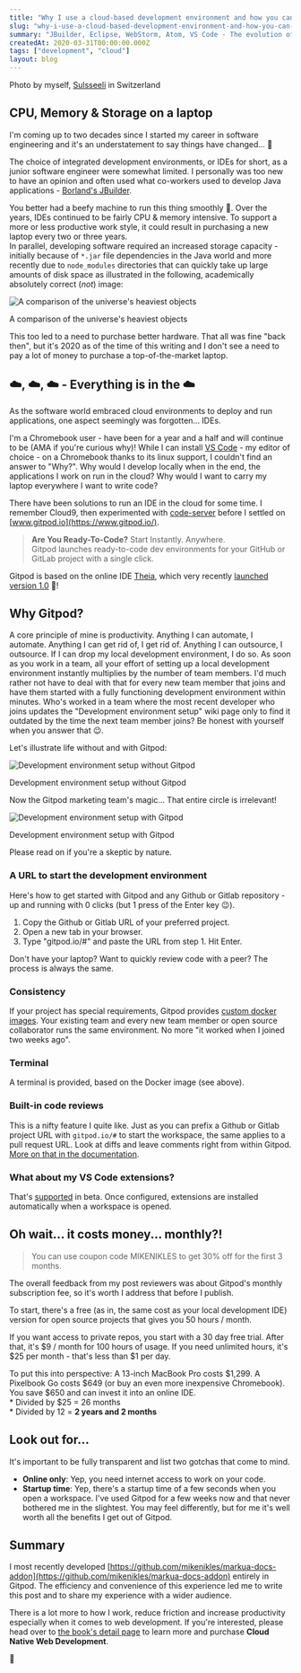 ```yaml
---
title: "Why I use a cloud-based development environment and how you can too"
slug: "why-i-use-a-cloud-based-development-environment-and-how-you-can-too"
summary: "JBuilder, Eclipse, WebStorm, Atom, VS Code - The evolution of my development IDEs before I moved to the cloud. Learn why I did and how you can too!"
createdAt: 2020-03-31T00:00:00.000Z
tags: ["development", "cloud"]
layout: blog
---
```


Photo by myself, [Sulsseeli](https://goo.gl/maps/tezxpewfmSGkNFme6) in Switzerland

## CPU, Memory & Storage on a laptop

I'm coming up to two decades since I started my career in software engineering and it's an understatement to say things have changed... 👴

The choice of integrated development environments, or IDEs for short, as a junior software engineer were somewhat limited. I personally was too new to have an opinion and often used what co-workers used to develop Java applications - [Borland's JBuilder](https://en.wikipedia.org/wiki/JBuilder).

You better had a beefy machine to run this thing smoothly 💪. Over the years, IDEs continued to be fairly CPU & memory intensive. To support a more or less productive work style, it could result in purchasing a new laptop every two or three years.  
In parallel, developing software required an increased storage capacity - initially because of `*.jar` file dependencies in the Java world and more recently due to `node_modules` directories that can quickly take up large amounts of disk space as illustrated in the following, academically absolutely correct (_not_) image:

![A comparison of the universe's heaviest objects](blog-posts/{slug}/1.jpg)

A comparison of the universe's heaviest objects

This too led to a need to purchase better hardware. That all was fine "back then", but it's 2020 as of the time of this writing and I don't see a need to pay a lot of money to purchase a top-of-the-market laptop.

## ☁️, ☁️, ☁️ - Everything is in the ☁️

As the software world embraced cloud environments to deploy and run applications, one aspect seemingly was forgotten... IDEs.

I'm a Chromebook user - have been for a year and a half and will continue to be (AMA if you're curious why)! While I can install [VS Code](https://code.visualstudio.com/) - my editor of choice - on a Chromebook thanks to its linux support, I couldn't find an answer to "Why?". Why would I develop locally when in the end, the applications I work on run in the cloud? Why would I want to carry my laptop everywhere I want to write code?

There have been solutions to run an IDE in the cloud for some time. I remember Cloud9, then experimented with [code-server](https://github.com/cdr/code-server) before I settled on [www.gitpod.io](https://www.gitpod.io/).

> **Are You Ready-To-Code?** Start Instantly. Anywhere.  
> Gitpod launches ready-to-code dev environments for your GitHub or GitLab project with a single click.

Gitpod is based on the online IDE [Theia](https://theia-ide.org/), which very recently [launched version 1.0](https://dev.to/svenefftinge/theia-1-0-finally-a-good-browser-ide-3ok0) 🎉!

## Why Gitpod?

A core principle of mine is productivity. Anything I can automate, I automate. Anything I can get rid of, I get rid of. Anything I can outsource, I outsource. If I can drop my local development environment, I do so. As soon as you work in a team, all your effort of setting up a local development environment instantly multiplies by the number of team members. I'd much rather not have to deal with that for every new team member that joins and have them started with a fully functioning development environment within minutes. Who's worked in a team where the most recent developer who joins updates the "Development environment setup" wiki page only to find it outdated by the time the next team member joins? Be honest with yourself when you answer that 😉.

Let's illustrate life without and with Gitpod:

![Development environment setup without Gitpod](blog-posts/{slug}/2.jpg)

Development environment setup without Gitpod

Now the Gitpod marketing team's magic... That entire circle is irrelevant!

![Development environment setup with Gitpod](blog-posts/{slug}/3.jpg)

Development environment setup with Gitpod

Please read on if you're a skeptic by nature.

### A URL to start the development environment

Here's how to get started with Gitpod and any Github or Gitlab repository - up and running with 0 clicks (but 1 press of the Enter key 😉).

1.  Copy the Github or Gitlab URL of your preferred project.
2.  Open a new tab in your browser.
3.  Type "gitpod.io/#" and paste the URL from step 1. Hit Enter.

Don't have your laptop? Want to quickly review code with a peer? The process is always the same.

### Consistency

If your project has special requirements, Gitpod provides [custom docker images](https://www.gitpod.io/docs/config-docker/). Your existing team and every new team member or open source collaborator runs the same environment. No more "it worked when I joined two weeks ago".

### Terminal

A terminal is provided, based on the Docker image (see above).

### Built-in code reviews

This is a nifty feature I quite like. Just as you can prefix a Github or Gitlab project URL with `gitpod.io/#` to start the workspace, the same applies to a pull request URL. Look at diffs and leave comments right from within Gitpod. [More on that in the documentation](https://www.gitpod.io/docs/code-reviews/).

### What about my VS Code extensions?

That's [supported](https://www.gitpod.io/docs/vscode-extensions/) in beta. Once configured, extensions are installed automatically when a workspace is opened.

## Oh wait... it costs money... monthly?!

> You can use coupon code MIKENIKLES to get 30% off for the first 3 months.

The overall feedback from my post reviewers was about Gitpod's monthly subscription fee, so it's worth I address that before I publish.

To start, there's a free (as in, the same cost as your local development IDE) version for open source projects that gives you 50 hours / month.

If you want access to private repos, you start with a 30 day free trial. After that, it's $9 / month for 100 hours of usage. If you need unlimited hours, it's $25 per month - that's less than $1 per day.

To put this into perspective: A 13-inch MacBook Pro costs $1,299. A Pixelbook Go costs $649 (or buy an even more inexpensive Chromebook). You save $650 and can invest it into an online IDE.  
\* Divided by $25 = 26 months  
\* Divided by 12 = **2 years and 2 months**

## Look out for...

It's important to be fully transparent and list two gotchas that come to mind.

*   **Online only**: Yep, you need internet access to work on your code.
*   **Startup time**: Yep, there's a startup time of a few seconds when you open a workspace. I've used Gitpod for a few weeks now and that never bothered me in the slightest. You may feel differently, but for me it's well worth all the benefits I get out of Gitpod.

## Summary

I most recently developed [https://github.com/mikenikles/markua-docs-addon](https://github.com/mikenikles/markua-docs-addon) entirely in Gitpod. The efficiency and convenience of this experience led me to write this post and to share my experience with a wider audience.

There is a lot more to how I work, reduce friction and increase productivity especially when it comes to web development. If you're interested, please head over to [the book's detail page](/cloud-native-web-development) to learn more and purchase **Cloud Native Web Development**.

👋